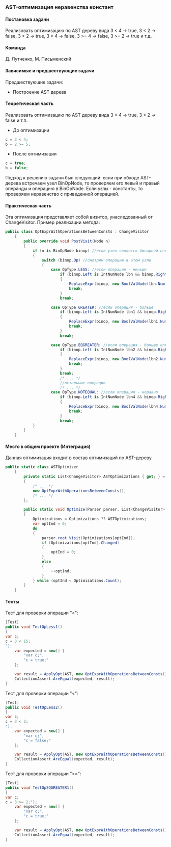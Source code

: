 
### AST-оптимизация неравенства констант
#### Постановка задачи
Реализовать оптимизацию по AST дереву вида 3 < 4 -> true, 3 < 2 -> false, 3 > 2 -> true, 3 > 4 -> false, 3 >= 4 -> false, 3 >= 2 -> true и т.д.


#### Команда
Д. Лутченко, М. Письменский

#### Зависимые и предшествующие задачи
Предшествующие задачи:
* Построение AST дерева


#### Теоретическая часть
Реализовать оптимизацию по AST дереву вида 3 < 4 -> true, 3 < 2 -> false и т.п.

- До оптимизации
```csharp
c = 3 < 4;
b = 2 >= 5;
```
- После оптимизации
```csharp
c = true;
b = false;
```
Подход к решению задачи был следующий: если при обходе AST-дерева встречаем узел BinOpNode, то проверяем его левый и правый операнды и операцию в BinOpNode. Если узлы - константы, то проверяем неравенство с приведенной операцией.

#### Практическая часть
Эта оптимизация представляет собой визитор, унаследованный от ChangeVisitor. Пример реализации метода:

```csharp
public class OptExprWithOperationsBetweenConsts : ChangeVisitor
    {
        public override void PostVisit(Node n)
        {
            if (n is BinOpNode binop) //если узел является бинарной операцией
            {
                switch (binop.Op) //смотрим операцию в этом узле
                {
                    case OpType.LESS: //если операция - меньше
                        if (binop.Left is IntNumNode lbn && binop.Right is IntNumNode rbn) //проверка констант
                        {
                            ReplaceExpr(binop, new BoolValNode(lbn.Num < rbn.Num));
                            break;
                        }
                        break;

                    case OpType.GREATER: //если операция - больше
                        if (binop.Left is IntNumNode lbn1 && binop.Right is IntNumNode rbn1)
                        {
                            ReplaceExpr(binop, new BoolValNode(lbn1.Num > rbn1.Num));
                            break;
                        }
                        break;

                    case OpType.EQGREATER: //если операция - больше или равно
                        if (binop.Left is IntNumNode lbn2 && binop.Right is IntNumNode rbn2)
                        {
                            ReplaceExpr(binop, new BoolValNode(lbn2.Num >= rbn2.Num));
                            break;
                        }
                        break;
                        /* ... */ 
                        //остальные операции
                        /* ... */ 
                    case OpType.NOTEQUAL: //если операция - неравно
                        if (binop.Left is IntNumNode lbn4 && binop.Right is IntNumNode rbn4)
                        {
                            ReplaceExpr(binop, new BoolValNode(lbn4.Num != rbn4.Num));
                            break;
                        }
                        break;
            }
        }
    }
```

#### Место в общем проекте (Интеграция)
Данная оптимизация входит в состав оптимизаций по AST-дереву
```csharp
public static class ASTOptimizer
	{
		private static List<ChangeVisitor> ASTOptimizations { get; } = new List<ChangeVisitor>
        {
        	/* ... */
            new OptExprWithOperationsBetweenConsts(),
            /* ... */
        };

        public static void Optimize(Parser parser, List<ChangeVisitor> Optimizations = null)
        {
            Optimizations = Optimizations ?? ASTOptimizations;
            var optInd = 0;
            do
            {
                parser.root.Visit(Optimizations[optInd]);
                if (Optimizations[optInd].Changed)
                {
                    optInd = 0;
                }
                else
                {
                    ++optInd;
                }
            } while (optInd < Optimizations.Count);
        }
    }
```

#### Тесты
Тест для проверки операции "<":
```csharp
[Test]
public void TestOpLess1()
{
var c;
c = 3 < 15;
");
    var expected = new[] {
        "var c;",
        "c = true;"
    };

    var result = ApplyOpt(AST, new OptExprWithOperationsBetweenConsts());
    CollectionAssert.AreEqual(expected, result);
}
```
Тест для проверки операции "<":
```csharp
[Test]
public void TestOpLess2()
{
var c;
c = 3 < 2;
");
    var expected = new[] {
        "var c;",
        "c = false;"
    };

    var result = ApplyOpt(AST, new OptExprWithOperationsBetweenConsts());
    CollectionAssert.AreEqual(expected, result);
}
```
Тест для проверки операции ">=":
```csharp
[Test]
public void TestOpEQGREATER1()
{
var c;
c = 3 >= 2;");
    var expected = new[] {
        "var c;",
        "c = true;"
    };

    var result = ApplyOpt(AST, new OptExprWithOperationsBetweenConsts());
    CollectionAssert.AreEqual(expected, result);
}
```

